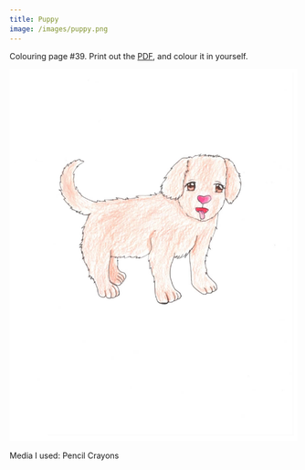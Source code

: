 ```yaml
---
title: Puppy
image: /images/puppy.png
---
```

Colouring page #39. Print out the [PDF], and colour it in yourself.

![png]

Media I used: Pencil Crayons

[png]: /images/puppy.png
[PDF]: /images/puppy.pdf
